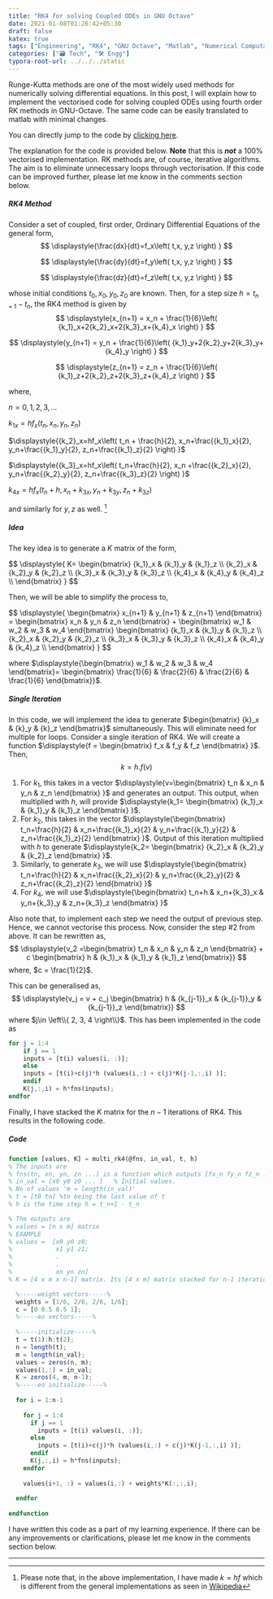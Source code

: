 ```yaml
---
title: "RK4 for solving Coupled ODEs in GNU Octave"
date: 2021-01-08T01:26:42+05:30
draft: false
katex: true
tags: ["Engineering", "RK4", "GNU Octave", "Matlab", "Numerical Computations" ]
categories: ["🗃️ Tech", "🛠 Engg"]
typora-root-url: ../../../static
---
```


Runge-Kutta methods are one of the most widely used methods for numerically solving differential equations. In this post, I will explain how to implement the vectorised code for solving coupled ODEs using fourth order RK methods in GNU-Octave. The same code can be easily translated to matlab with minimal changes. 

You can directly jump to the code by [clicking here](#code).

The explanation for the code is provided below. **Note** that this is ***not*** a 100% vectorised implementation. RK methods are, of course, iterative algorithms. The aim is to eliminate unnecessary loops through vectorisation. If this code can be improved further, please let me know in the comments section below.

##### RK4 Method

Consider a set of coupled, first order, Ordinary Differential Equations of the general form,
$$
\displaystyle{\frac{dx}{dt}=f_x\left( t,x, y,z \right) }
$$

$$
\displaystyle{\frac{dy}{dt}=f_y\left( t,x, y,z \right) }
$$

$$
\displaystyle{\frac{dz}{dt}=f_z\left( t,x, y,z \right) }
$$

whose initial conditions $t_0,x_0,y_0,z_0$ are known. Then, for a step size $\displaystyle{h= t_{n+1}-t_n}$, the RK4 method is given by
$$
\displaystyle{x_{n+1} = x_n + \frac{1}{6}\left( {k_1}_x+2{k_2}_x+2{k_3}_x+{k_4}_x \right) }
$$

$$
\displaystyle{y_{n+1} = y_n + \frac{1}{6}\left( {k_1}_y+2{k_2}_y+2{k_3}_y+{k_4}_y \right) }
$$

$$
\displaystyle{z_{n+1} = z_n + \frac{1}{6}\left( {k_1}_z+2{k_2}_z+2{k_3}_z+{k_4}_z \right) }
$$

where,

$\displaystyle{n = 0,1,2,3,\ldots}$

$\displaystyle{{k_1}_x=hf_x\left( t_n, x_n, y_n, z_n \right) }$

$\displaystyle{{k_2}_x=hf_x\left( t_n + \frac{h}{2}, x_n+\frac{{k_1}_x}{2},  y_n+\frac{{k_1}_y}{2}, z_n+\frac{{k_1}_z}{2} \right) }$

$\displaystyle{{k_3}_x=hf_x\left( t_n+\frac{h}{2}, x_n +\frac{{k_2}_x}{2},  y_n+\frac{{k_2}_y}{2}, z_n+\frac{{k_3}_z}{2} \right) }$

$\displaystyle{{k_4}_x=hf_x\left( t_n+h, x_n +{k_3}_x, y_n +{k_3}_y, z_n +{k_3}_z \right) }$

and similarly for $y, z$ as well. [^1]

##### Idea

The key idea is to generate a $K$ matrix of the form,

<div>
$$
\displaystyle{
K= \begin{bmatrix}
{k_1}_x & {k_1}_y & {k_1}_z \\
{k_2}_x & {k_2}_y & {k_2}_z \\
{k_3}_x & {k_3}_y & {k_3}_z \\
{k_4}_x & {k_4}_y & {k_4}_z \\
\end{bmatrix} }
$$
</div>

Then, we will be able to simplify the process to,

<div>
$$
\displaystyle{
\begin{bmatrix} 
x_{n+1} & y_{n+1} & z_{n+1} 
\end{bmatrix}
= 
\begin{bmatrix} 
x_n & y_n & z_n 
\end{bmatrix}
+
\begin{bmatrix}
w_1 & w_2 & w_3 & w_4 
\end{bmatrix}
\begin{bmatrix}
{k_1}_x & {k_1}_y & {k_1}_z \\
{k_2}_x & {k_2}_y & {k_2}_z \\
{k_3}_x & {k_3}_y & {k_3}_z \\
{k_4}_x & {k_4}_y & {k_4}_z \\
\end{bmatrix} }
$$
</div>


where $\displaystyle{\begin{bmatrix} w_1 & w_2 & w_3 & w_4   \end{bmatrix}= \begin{bmatrix} \frac{1}{6} & \frac{2}{6} & \frac{2}{6} & \frac{1}{6}   \end{bmatrix}}$. 

##### Single Iteration

In this code, we will implement the idea to generate $\begin{bmatrix} {k}_x & {k}_y & {k}_z \end{bmatrix}$ simultaneously. This will eliminate need for multiple for loops.  Consider a single iteration of RK4. We will create a function $\displaystyle{f = \begin{bmatrix} f_x & f_y & f_z \end{bmatrix} }$.  Then, 
$$
k = h.f(v)
$$

1. For $k_1$, this takes in a vector $\displaystyle{v=\begin{bmatrix} t_n & x_n & y_n & z_n \end{bmatrix} }$  and generates an output. This output, when multiplied with $h$, will provide $\displaystyle{k_1= \begin{bmatrix} {k_1}_x & {k_1}_y & {k_1}_z \end{bmatrix} }$.
2. For $k_2$, this takes in the vector $\displaystyle{\begin{bmatrix} t_n+\frac{h}{2} & x_n+\frac{{k_1}_x}{2} & y_n+\frac{{k_1}_y}{2} & z_n+\frac{{k_1}_z}{2} \end{bmatrix} }$.  Output of this iteration multiplied with $h$ to generate $\displaystyle{k_2= \begin{bmatrix} {k_2}_x & {k_2}_y & {k_2}_z \end{bmatrix} }$. 
3. Similarly, to generate $k_3$, we will use $\displaystyle{\begin{bmatrix} t_n+\frac{h}{2} & x_n+\frac{{k_2}_x}{2} & y_n+\frac{{k_2}_y}{2} & z_n+\frac{{k_2}_z}{2} \end{bmatrix} }$
4. For $k_4$, we will use $\displaystyle{\begin{bmatrix} t_n+h & x_n+{k_3}_x & y_n+{k_3}_y & z_n+{k_3}_z \end{bmatrix} }$

Also note that, to implement each step we need the output of previous step. Hence, we cannot vectorise this process. Now, consider the step #2 from above. It can be rewritten as,
$$
\displaystyle{v_2 =\begin{bmatrix} t_n & x_n & y_n & z_n \end{bmatrix} + c \begin{bmatrix} h & {k_1}_x & {k_1}_y & {k_1}_z \end{bmatrix}}
$$
where, $c = \frac{1}{2}$.

This can be generalised as,
$$
\displaystyle{v_j = v + c_j \begin{bmatrix} h & {k_{j-1}}_x & {k_{j-1}}_y & {k_{j-1}}_z \end{bmatrix}}
$$
where <span>$j\in \left\\{ 2, 3, 4 \right\\}$</span>. This has been implemented in the code as

```octave
for j = 1:4
    if j == 1
    inputs = [t(i) values(i, :)];
    else
    inputs = [t(i)+c(j)*h (values(i,:) + c(j)*K(j-1,:,i) )];
    endif
    K(j,:,i) = h*fns(inputs);
endfor
```

Finally, I have stacked the $K$ matrix for the $n-1$ iterations of RK4. This results in the following code.

##### Code

```octave
function [values, K] = multi_rk4(@fns, in_val, t, h) 
% The inputs are
% fns(tn, xn, yn, zn ...) is a function which outputs [fx_n fy_n fz_n ...]
% in_val = [x0 y0 z0 ... ]   % Initial values.
% No of values 'm = length(in_val)'
% t = [t0 tn] %tn being the last value of t
% h is the time step h = t_n+1 - t_n

% The outputs are
% values = [n x m] matrix
% EXAMPLE
% values =  [x0 y0 z0;
%  			 x1 y1 z1;
%			 .
%			 .
%			 xn yn zn]
% K = [4 x m x n-1] matrix. Its [4 x m] matrix stacked for n-1 iterations.

  %-----weight vectors-----%
  weights = [1/6, 2/6, 2/6, 1/6];
  c = [0 0.5 0.5 1];
  %-----eo vectors-----%
 
  %-----initialize-----%
  t = t(1):h:t(2);
  n = length(t);
  m = length(in_val);
  values = zeros(n, m); 
  values(1,:) = in_val;
  K = zeros(4, m, n-1);
  %-----eo initialize-----%
  
  for i = 1:n-1
    
    for j = 1:4
      if j == 1
        inputs = [t(i) values(i, :)];
      else
        inputs = [t(i)+c(j)*h (values(i,:) + c(j)*K(j-1,:,i) )];
      endif
      K(j,:,i) = h*fns(inputs);
    endfor
    
    values(i+1, :) = values(i,:) + weights*K(:,:,i);
    
  endfor
  
endfunction
```

I have written this code as a part of my learning experience. If there can be any improvements or clarifications, please let me know in the comments section below.

---

[^1]: Please note that, in the above implementation, I have made $k = hf$ which is different from the general implementations as seen in [Wikipedia]

[Wikipedia]: https://en.wikipedia.org/wiki/Runge%E2%80%93Kutta_methods#The_Runge%E2%80%93Kutta_method "The Runge–Kutta method"
